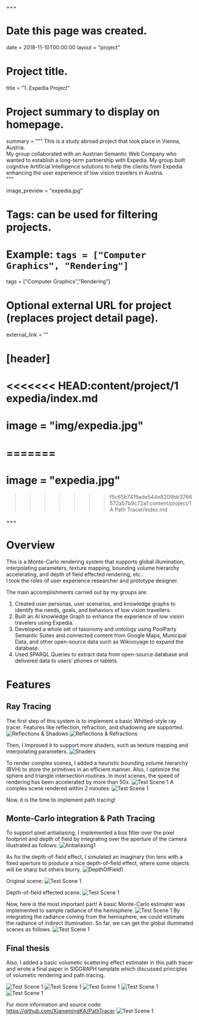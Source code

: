 +++
# Date this page was created.
date = 2018-11-10T00:00:00
layout = "project"

# Project title.
title = "1. Expedia Project"

# Project summary to display on homepage.
summary = """
This is a study abroad project that took place in Vienna, Austria. <br>
My group collaborated with an Austrian Semantic Web Company who wanted to establish a long-term partnership with Expedia. My group built cognitive Artificial Intelligence solutions to help the clients from Expedia enhancing the user experience of low vision travelers in Austria.<br>
 """
 
image_preview = "expedia.jpg"

# Tags: can be used for filtering projects.
# Example: `tags = ["Computer Graphics", "Rendering"]`
tags = ["Computer Graphics","Rendering"]

# Optional external URL for project (replaces project detail page).
external_link = ""

# [header]
# <<<<<<< HEAD:content/project/1 expedia/index.md

# image = "img/expedia.jpg"
# =======
# image = "expedia.jpg"
>>>>>>> f5c65b7419ade544e8209bb3766572a57b9c72a1:content/project/1 A Path Tracer/index.md

+++

# Overview
This is a Monte-Carlo rendering system that supports global illumination, interpolating parameters, texture mapping, bounding volume hierarchy accelerating, and depth of field effected rendering, etc..<br>
I took the roles of user experience researcher and prototype designer. <br>

The main accomplishments carried out by my groups are: <br>
1. Created user personas, user scenarios, and knowledge graphs to identify the needs, goals, and behaviors of low vision travellers. 
2. Built an AI knowledge Graph to enhance the experience of low vision travelers using Expedia. <br>
3. Developed a whole set of taxonomy and ontology using PoolParty Semantic Suites and connected content from Google Maps, Municipal Data, and other open-source data such as Wikivoyage to expand the database.<br>
4. Used SPARQL Queries to extract data from open-source database and delivered data to users’ phones or tablets.

# Features
## Ray Tracing

The first step of this system is to implement a basic Whitted-style ray tracer. Features like reflection, refraction, and shadowing are supported.
![Reflections & Shadows](expedia.jpg)
![Reflections & Refractions](img/Scene-Test2.jpg)

Then, I Improved it to support more shaders, such as texture mapping and interpolating parameters.
![Shaders](img/Shaders.jpg)

To render complex scenes, I added a heuristic bounding volume hierarchy (BVH) to store the primitives in an efficient manner. Also, I optimize the sphere and triangle intersection routines. In most scenes, the speed of rendering has been accelerated by more than 50x.
![Test Scene 1](img/BVH.jpg)
A complex scene rendered within 2 minutes:
![Test Scene 1](img/Scene2-Test5.jpg)

Now, it is the time to implement path tracing!

## Monte-Carlo integration & Path Tracing

To support pixel antialiasing, I implemented a box filter over the pixel footprint and depth of field by integrating over the aperture of the camera illustrated as follows:
![Antialiasing1](img/Antialiasing1.jpg)

As for the depth-of-field effect, I simulated an imaginary thin lens with a fixed aperture to produce a nice depth-of-field effect, where some objects will be sharp but others blurry.
![DepthOfField1](img/DepthOfField1.jpg)

Original scene:
![Test Scene 1](img/Scene2-Test4.jpg)

Depth-of-field effected scene:
![Test Scene 1](img/DepthOfField.jpg)

Now, here is the most important part! 
A basic Monte-Carlo estimater was implemented to sample radiance of the hemisphere.
![Test Scene 1](img/PathTracing.jpg)
By integrating the radiance coming from the hemisphere, we could estimate the radiance of indirect illumination. So far, we can get the global illuminated scenes as follows.
![Test Scene 1](img/PathTracing2.jpg)

## Final thesis

Also, I added a basic volumetic scattering effect estimater in this path tracer and wrote a final paper in SIGGRAPH tamplate which discussed principles of volumetic rendering and path tracing.

![Test Scene 1](img/Final1.jpg)
![Test Scene 1](img/Final2.jpg)
![Test Scene 1](img/Final3.jpg)
![Test Scene 1](img/Final4.jpg)
![Test Scene 1](img/Final5.jpg)

For more information and source code: https://github.com/XiangmingKA/PathTracer
![Test Scene 1](img/Scene-Test4.jpg)

